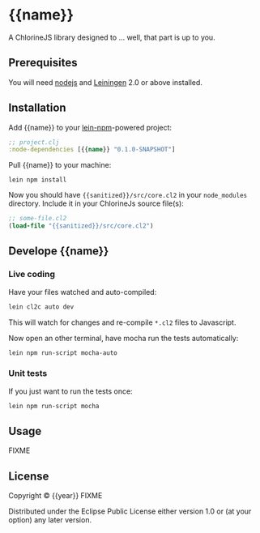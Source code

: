 # {{name}}

A ChlorineJS library designed to ... well, that part is up to you.

## Prerequisites

You will need [nodejs][1] and [Leiningen][2] 2.0 or above installed.

[1]: http://nodejs.org
[2]: http://leiningen.org

## Installation

Add {{name}} to your [lein-npm][3]-powered project:

[3]: https://github.com/bodil/lein-npm

```clojure
;; project.clj
:node-dependencies [{{name}} "0.1.0-SNAPSHOT"]
```

Pull {{name}} to your machine:

```
lein npm install
```

Now you should have `{{sanitized}}/src/core.cl2` in your `node_modules` directory.
Include it in your ChlorineJs source file(s):

```clojure
;; some-file.cl2
(load-file "{{sanitized}}/src/core.cl2")
```

## Develope {{name}}

### Live coding

Have your files watched and auto-compiled:

```bash
lein cl2c auto dev
```
This will watch for changes and re-compile `*.cl2` files to Javascript.

Now open an other terminal, have mocha run the tests automatically:

```bash
lein npm run-script mocha-auto
```

### Unit tests

If you just want to run the tests once:

```bash
lein npm run-script mocha
```

## Usage

FIXME

## License

Copyright © {{year}} FIXME

Distributed under the Eclipse Public License either version 1.0 or (at
your option) any later version.
